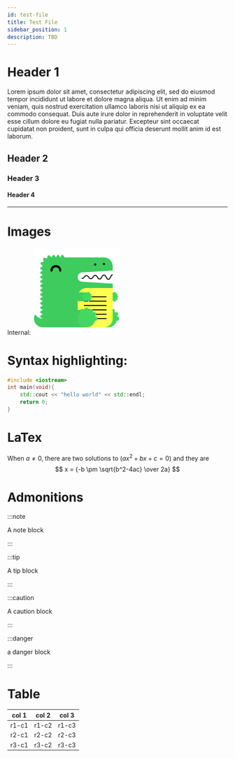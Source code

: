 ```yaml
---
id: test-file
title: Test File
sidebar_position: 1
description: TBD
---
```


# Header 1

Lorem ipsum dolor sit amet, consectetur adipiscing elit, sed do eiusmod tempor incididunt ut labore et dolore magna aliqua. Ut enim ad minim veniam, quis nostrud exercitation ullamco laboris nisi ut aliquip ex ea commodo consequat. Duis aute irure dolor in reprehenderit in voluptate velit esse cillum dolore eu fugiat nulla pariatur. Excepteur sint occaecat cupidatat non proident, sunt in culpa qui officia deserunt mollit anim id est laborum.

## Header 2

### Header 3

#### Header 4

***

# Images

Internal:
![The docusaurus.jpg Image](static/img/docusaurus.png)


# Syntax highlighting:

```c++
#include <iostream>
int main(void){
	std::cout << "hello world" << std::endl;
	return 0;
}
```

# LaTex


When $a \ne 0$, there are two solutions to $(ax^2 + bx + c = 0)$ and they are 
$$ x = {-b \pm \sqrt{b^2-4ac} \over 2a} $$



# Admonitions

:::note

A note block

:::

:::tip

A tip block

:::

:::caution

A caution block

:::

:::danger

a danger block

:::


# Table

| col 1 | col 2 | col 3|
|---|---|---|
| r1-c1	|r1-c2	|r1-c3|
| r2-c1	|r2-c2	|r2-c3|
| r3-c1	|r3-c2	|r3-c3|
